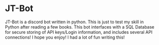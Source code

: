 # JT-Bot
JT-Bot is a discord bot written in python. This is just to test my skill in Python after reading a few books. This bot interfaces with a SQL Database for secure storing of API keys/Login information, and includes several API connections!
I hope you enjoy! I had a lot of fun writing this!
